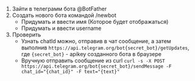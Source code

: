 1. Зайти в телеграмм бота @BotFather
2. Создать нового бота командой /newbot
    - Придумать и ввести имя (Которое будет отображаться)
    - Придумать и ввести username
3. Проверить
   - Узнать chatId можно, отправив в чат сообщение, а затем выполнив ```https://api.telegram.org/bot{secret_bot}/getUpdates```, где ```{secret_bot}``` - apikey созданного бота в браузере
   - Вручную отправить сообщение из curl ```curl -s -X POST https://api.telegram.org/bot{secret_bot}/sendMessage -F chat_id="{chat_id}" -F text="{text}"```